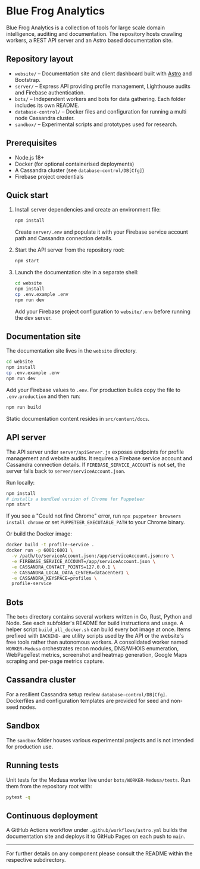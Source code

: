# Blue Frog Analytics

Blue Frog Analytics is a collection of tools for large scale domain intelligence, auditing and documentation. The repository hosts crawling workers, a REST API server and an Astro based documentation site.

## Repository layout

- `website/` – Documentation site and client dashboard built with [Astro](https://astro.build) and Bootstrap.
- `server/` – Express API providing profile management, Lighthouse audits and Firebase authentication.
- `bots/` – Independent workers and bots for data gathering. Each folder includes its own README.
- `database-control/` – Docker files and configuration for running a multi node Cassandra cluster.
- `sandbox/` – Experimental scripts and prototypes used for research.

## Prerequisites

- Node.js 18+
- Docker (for optional containerised deployments)
- A Cassandra cluster (see `database-control/DB[Cfg]`)
- Firebase project credentials

## Quick start

1. Install server dependencies and create an environment file:

   ```bash
   npm install
   ```

   Create `server/.env` and populate it with your Firebase service account path
   and Cassandra connection details.

2. Start the API server from the repository root:

   ```bash
   npm start
   ```

3. Launch the documentation site in a separate shell:

   ```bash
   cd website
   npm install
   cp .env.example .env
   npm run dev
   ```

   Add your Firebase project configuration to `website/.env` before running the
   dev server.

## Documentation site

The documentation site lives in the `website` directory.

```bash
cd website
npm install
cp .env.example .env
npm run dev
```

Add your Firebase values to `.env`. For production builds copy the file to `.env.production` and then run:

```bash
npm run build
```

Static documentation content resides in `src/content/docs`.

## API server

The API server under `server/apiServer.js` exposes endpoints for profile management and website audits. It requires a Firebase service account and Cassandra connection details. If `FIREBASE_SERVICE_ACCOUNT` is not set, the server falls back to `server/serviceAccount.json`.

Run locally:

```bash
npm install
# installs a bundled version of Chrome for Puppeteer
npm start
```
If you see a "Could not find Chrome" error, run `npx puppeteer browsers install chrome`
or set `PUPPETEER_EXECUTABLE_PATH` to your Chrome binary.

Or build the Docker image:

```bash
docker build -t profile-service .
docker run -p 6001:6001 \
  -v /path/to/serviceAccount.json:/app/serviceAccount.json:ro \
  -e FIREBASE_SERVICE_ACCOUNT=/app/serviceAccount.json \
  -e CASSANDRA_CONTACT_POINTS=127.0.0.1 \
  -e CASSANDRA_LOCAL_DATA_CENTER=datacenter1 \
  -e CASSANDRA_KEYSPACE=profiles \
  profile-service
```

## Bots

The `bots` directory contains several workers written in Go, Rust, Python and Node. See each subfolder's README for build instructions and usage. A helper script `build_all_docker.sh` can build every bot image at once. Items prefixed with `BACKEND-` are utility scripts used by the API or the website's free tools rather than autonomous workers. A consolidated worker named `WORKER-Medusa` orchestrates recon modules, DNS/WHOIS enumeration, WebPageTest metrics, screenshot and heatmap generation, Google Maps scraping and per-page metrics capture.

## Cassandra cluster

For a resilient Cassandra setup review `database-control/DB[Cfg]`. Dockerfiles and configuration templates are provided for seed and non-seed nodes.

## Sandbox

The `sandbox` folder houses various experimental projects and is not intended for production use.

## Running tests

Unit tests for the Medusa worker live under `bots/WORKER-Medusa/tests`. Run them
from the repository root with:

```bash
pytest -q
```

## Continuous deployment

A GitHub Actions workflow under `.github/workflows/astro.yml` builds the documentation site and deploys it to GitHub Pages on each push to `main`.

---

For further details on any component please consult the README within the respective subdirectory.
